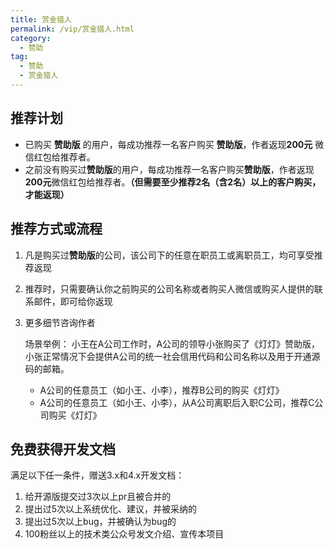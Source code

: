 ```yaml
---
title: 赏金猎人
permalink: /vip/赏金猎人.html
category:
  - 赞助
tag:
  - 赞助
  - 赏金猎人
---
```


## 推荐计划
- 已购买 **赞助版** 的用户，每成功推荐一名客户购买 **赞助版**，作者返现**200元** 微信红包给推荐者。
- 之前没有购买过**赞助版**的用户，每成功推荐一名客户购买**赞助版**，作者返现**200元**微信红包给推荐者。**（但需要至少推荐2名（含2名）以上的客户购买，才能返现）**

## 推荐方式或流程

1. 凡是购买过**赞助版**的公司，该公司下的任意在职员工或离职员工，均可享受推荐返现

2. 推荐时，只需要确认你之前购买的公司名称或者购买人微信或购买人提供的联系邮件，即可给你返现

3. 更多细节咨询作者

   

   场景举例： 小王在A公司工作时，A公司的领导小张购买了《灯灯》赞助版，小张正常情况下会提供A公司的统一社会信用代码和公司名称以及用于开通源码的邮箱。

   - A公司的任意员工（如小王、小李），推荐B公司的购买《灯灯》
   - A公司的任意员工（如小王、小李），从A公司离职后入职C公司，推荐C公司购买《灯灯》



## 免费获得开发文档

满足以下任一条件，赠送3.x和4.x开发文档：

1. 给开源版提交过3次以上pr且被合并的
2. 提出过5次以上系统优化、建议，并被采纳的
3. 提出过5次以上bug，并被确认为bug的
4. 100粉丝以上的技术类公众号发文介绍、宣传本项目


   
